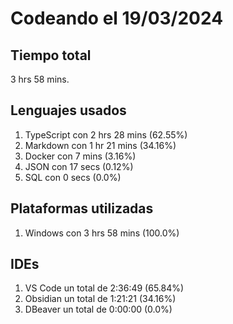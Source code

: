 # Codeando el 19/03/2024

## Tiempo total
3 hrs 58 mins.

## Lenguajes usados
1. TypeScript con 2 hrs 28 mins (62.55%)
1. Markdown con 1 hr 21 mins (34.16%)
1. Docker con 7 mins (3.16%)
1. JSON con 17 secs (0.12%)
1. SQL con 0 secs (0.0%)

## Plataformas utilizadas
1. Windows con 3 hrs 58 mins (100.0%)

## IDEs
1. VS Code un total de 2:36:49 (65.84%)
1. Obsidian un total de 1:21:21 (34.16%)
1. DBeaver un total de 0:00:00 (0.0%)

